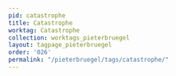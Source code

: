 ```yaml
---
pid: catastrophe
title: Catastrophe
worktag: Catastrophe
collection: worktags_pieterbruegel
layout: tagpage_pieterbruegel
order: '026'
permalink: "/pieterbruegel/tags/catastrophe/"
---
```

